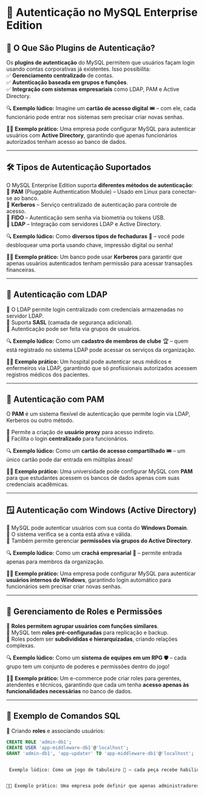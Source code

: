 # 🔑 Autenticação no MySQL Enterprise Edition  

## 📌 O Que São Plugins de Autenticação?  
Os **plugins de autenticação** do MySQL permitem que usuários façam login usando contas corporativas já existentes. Isso possibilita:  
✅ **Gerenciamento centralizado** de contas.  
✅ **Autenticação baseada em grupos e funções**.  
✅ **Integração com sistemas empresariais** como LDAP, PAM e Active Directory.  

🔍 **Exemplo lúdico:** Imagine um **cartão de acesso digital** 🎟️ – com ele, cada funcionário pode entrar nos sistemas sem precisar criar novas senhas.  

👨‍💻 **Exemplo prático:** Uma empresa pode configurar MySQL para autenticar usuários com **Active Directory**, garantindo que apenas funcionários autorizados tenham acesso ao banco de dados.  

---

## 🛠️ Tipos de Autenticação Suportados  
O MySQL Enterprise Edition suporta **diferentes métodos de autenticação**:  
🔹 **PAM** (Pluggable Authentication Module) – Usado em Linux para conectar-se ao banco.  
🔹 **Kerberos** – Serviço centralizado de autenticação para controle de acesso.  
🔹 **FIDO** – Autenticação sem senha via biometria ou tokens USB.  
🔹 **LDAP** – Integração com servidores LDAP e Active Directory.  

🔍 **Exemplo lúdico:** Como **diversos tipos de fechaduras** 🔐 – você pode desbloquear uma porta usando chave, impressão digital ou senha!  

👨‍💻 **Exemplo prático:** Um banco pode usar **Kerberos** para garantir que apenas usuários autenticados tenham permissão para acessar transações financeiras.  

---

## 🔄 Autenticação com LDAP  
🔹 O LDAP permite login centralizado com credenciais armazenadas no servidor LDAP.  
🔹 Suporta **SASL** (camada de segurança adicional).  
🔹 Autenticação pode ser feita via grupos de usuários.  

🔍 **Exemplo lúdico:** Como um **cadastro de membros de clube** 🏆 – quem está registrado no sistema LDAP pode acessar os serviços da organização.  

👨‍💻 **Exemplo prático:** Um hospital pode autenticar seus médicos e enfermeiros via LDAP, garantindo que só profissionais autorizados acessem registros médicos dos pacientes.  

---

## 🔄 Autenticação com PAM  
O **PAM** é um sistema flexível de autenticação que permite login via LDAP, Kerberos ou outro método.  

🔹 Permite a criação de **usuário proxy** para acesso indireto.  
🔹 Facilita o login **centralizado** para funcionários.  

🔍 **Exemplo lúdico:** Como um **cartão de acesso compartilhado** 🎟️ – um único cartão pode dar entrada em múltiplas áreas!  

👨‍💻 **Exemplo prático:** Uma universidade pode configurar MySQL com **PAM** para que estudantes acessem os bancos de dados apenas com suas credenciais acadêmicas.  

---

## 🪟 Autenticação com Windows (Active Directory)  
🔹 MySQL pode autenticar usuários com sua conta do **Windows Domain**.  
🔹 O sistema verifica se a conta está ativa e válida.  
🔹 Também permite gerenciar **permissões via grupos do Active Directory**.  

🔍 **Exemplo lúdico:** Como um **crachá empresarial** 🏢 – permite entrada apenas para membros da organização.  

👨‍💻 **Exemplo prático:** Uma empresa pode configurar MySQL para autenticar **usuários internos do Windows**, garantindo login automático para funcionários sem precisar criar novas senhas.  

---

## 🔄 Gerenciamento de Roles e Permissões  
🔹 **Roles permitem agrupar usuários com funções similares**.  
🔹 MySQL tem **roles pré-configuradas** para replicação e backup.  
🔹 Roles podem ser **subdivididas e hierarquizadas**, criando relações complexas.  

🔍 **Exemplo lúdico:** Como um **sistema de equipes em um RPG** 🛡️ – cada grupo tem um conjunto de poderes e permissões dentro do jogo!  

👨‍💻 **Exemplo prático:** Um e-commerce pode criar roles para gerentes, atendentes e técnicos, garantindo que cada um tenha **acesso apenas às funcionalidades necessárias** no banco de dados.  

---

## 📜 Exemplo de Comandos SQL  
🔹 Criando **roles** e associando usuários:  
```sql
CREATE ROLE 'admin-db1';
CREATE USER 'app-middleware-db1'@'localhost';
GRANT 'admin-db1', 'app-updater' TO 'app-middleware-db1'@'localhost';


 Exemplo lúdico: Como um jogo de tabuleiro 🎲 – cada peça recebe habilidades conforme o papel que desempenha!


👨‍💻 Exemplo prático: Uma empresa pode definir que apenas administradores de TI tenham permissão para realizar backups no MySQL.
